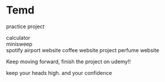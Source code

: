 # Temd
practice project

calculator <br>
minisweep <br>
spotify
airport website
coffee website project
perfume website

Keep moving forward, finish the project on udemy!!

keep your heads high.
and your confidence
